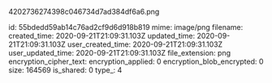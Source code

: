 4202736274398c046734d7ad384df6a6.png

id: 55bdedd59ab14c76ad2cf9d6d918b819
mime: image/png
filename: 
created_time: 2020-09-21T21:09:31.103Z
updated_time: 2020-09-21T21:09:31.103Z
user_created_time: 2020-09-21T21:09:31.103Z
user_updated_time: 2020-09-21T21:09:31.103Z
file_extension: png
encryption_cipher_text: 
encryption_applied: 0
encryption_blob_encrypted: 0
size: 164569
is_shared: 0
type_: 4